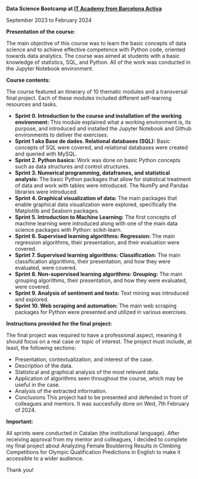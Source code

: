 **Data Science Bootcamp at [IT Academy from Barcelona Activa](https://www.barcelonactiva.cat/en/itacademy)**

September 2023 to February 2024

**Presentation of the course:**

The main objective of this course was to learn the basic concepts of data science and to achieve effective competence with Python code, oriented towards data analytics. The course was aimed at students with a basic knowledge of statistics, SQL, and Python. All of the work was conducted in the Jupyter Notebook environment.

**Course contents:**

The course featured an itinerary of 10 thematic modules and a transversal final project. Each of these modules included different self-learning resources and tasks.

- **Sprint 0. Introduction to the course and installation of the working environment:** This module explained what a working environment is, its purpose, and introduced and installed the Jupyter Notebook and Github environments to deliver the exercises.
- **Sprint 1 aka Base de dades. Relational databases (SQL):** Basic concepts of SQL were covered, and relational databases were created and queried with MySQL.
- **Sprint 2. Python basics:** Work was done on basic Python concepts such as data structures and control structures.
- **Sprint 3. Numerical programming, dataframes, and statistical analysis:** The basic Python packages that allow for statistical treatment of data and work with tables were introduced. The NumPy and Pandas libraries were introduced.
- **Sprint 4. Graphical visualization of data:** The main packages that enable graphical data visualization were explored, specifically the Matplotlib and Seaborn packages.
- **Sprint 5. Introduction to Machine Learning:** The first concepts of machine learning were introduced along with one of the main data science packages with Python: scikit-learn.
- **Sprint 6. Supervised learning algorithms: Regression:** The main regression algorithms, their presentation, and their evaluation were covered.
- **Sprint 7. Supervised learning algorithms: Classification:** The main classification algorithms, their presentation, and how they were evaluated, were covered.
- **Sprint 8. Non-supervised learning algorithms: Grouping:** The main grouping algorithms, their presentation, and how they were evaluated, were covered.
- **Sprint 9. Analysis of sentiment and texts:** Text mining was introduced and explored.
- **Sprint 10. Web scraping and automation:** The main web scraping packages for Python were presented and utilized in various exercises.

**Instructions provided for the final project:**

The final project was required to have a professional aspect, meaning it should focus on a real case or topic of interest. The project must include, at least, the following sections:
- Presentation, contextualization, and interest of the case.
- Description of the data.
- Statistical and graphical analysis of the most relevant data.
- Application of algorithms seen throughout the course, which may be useful in the case.
- Analysis of the extracted information.
- Conclusions
This project had to be presented and defended in front of colleagues and mentors. It was succesfully done on Wed, 7th February of 2024. 

**Important:**

All sprints were conducted in Catalan (the institutional language). After receiving approval from my mentor and colleagues, I decided to complete my final project about Analyzing Female Bouldering Results in Climbing Competitions for Olympic Qualification Predictions in English to make it accessible to a wider audience.

Thank you!

